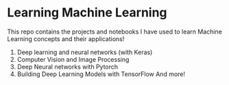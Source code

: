 # Learning Machine Learning
This repo contains the projects and notebooks I have used to learn Machine Learning concepts and their applications!
1. Deep learning and neural networks (with Keras)
2. Computer Vision and Image Processing
3. Deep Neural networks with Pytorch
4. Building Deep Learning Models with TensorFlow
And more!

